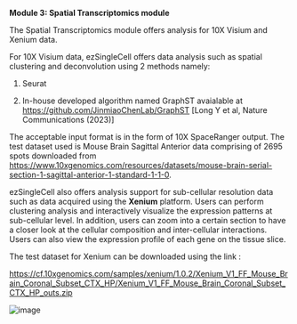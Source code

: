 **Module 3: Spatial Transcriptomics module**

The Spatial Transcriptomics module offers analysis for 10X Visium and Xenium data. 

For 10X Visium data, ezSingleCell offers data analysis such as spatial clustering and deconvolution using 2 methods namely:

1. Seurat

2. In-house developed algorithm named GraphST avaialable at https://github.com/JinmiaoChenLab/GraphST [Long Y et al, Nature Communications (2023)]

The acceptable input format is in the form of 10X SpaceRanger output. The test dataset used is Mouse Brain Sagittal Anterior data comprising of 2695 spots downloaded from https://www.10xgenomics.com/resources/datasets/mouse-brain-serial-section-1-sagittal-anterior-1-standard-1-1-0. 

ezSingleCell also offers analysis support for sub-cellular resolution data such as data acquired using the **Xenium** platform. Users can perform clustering analysis and interactively visualize the expression patterns at sub-cellular level. In addition, users can zoom into a certain section to have a closer look at the cellular composition and inter-cellular interactions. Users can also view the expression profile of each gene on the tissue slice.

The test dataset for Xenium can be downloaded using the link :

https://cf.10xgenomics.com/samples/xenium/1.0.2/Xenium_V1_FF_Mouse_Brain_Coronal_Subset_CTX_HP/Xenium_V1_FF_Mouse_Brain_Coronal_Subset_CTX_HP_outs.zip

![image](https://github.com/JinmiaoChenLab/ezSingleCell2/assets/8286779/2095ddfb-9168-426f-a7e6-d945c528a2b0)
